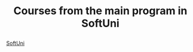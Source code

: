 # <p align="center"> Courses from the main program in SoftUni <p>

<a href="https://softuni.bg/curriculum" rel="Courses"> SoftUni </a>
